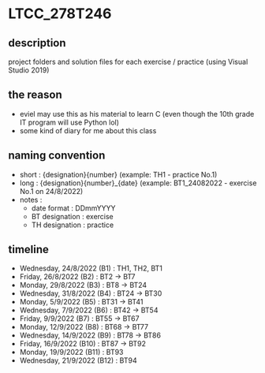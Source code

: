 # LTCC_278T246
## description 
project folders and solution files for each exercise / practice (using Visual Studio 2019)

## the reason
- eviel may use this as his material to learn C (even though the 10th grade IT program will use Python lol)
- some kind of diary for me about this class

## naming convention
- short : {designation}{number} (example: TH1 - practice No.1)
- long : {designation}{number}_{date} (example: BT1_24082022 - exercise No.1 on 24/8/2022)
- notes :
  - date format : DDmmYYYY
  - BT designation : exercise
  - TH designation : practice

## timeline
- Wednesday, 24/8/2022 (B1) : TH1, TH2, BT1
- Friday, 26/8/2022 (B2) : BT2 -> BT7
- Monday, 29/8/2022 (B3) : BT8 -> BT24
- Wednesday, 31/8/2022 (B4) :  BT24 -> BT30
- Monday, 5/9/2022 (B5) : BT31 -> BT41 
- Wednesday, 7/9/2022 (B6) : BT42 -> BT54
- Friday, 9/9/2022 (B7) : BT55 -> BT67
- Monday, 12/9/2022 (B8) : BT68 -> BT77
- Wednesday, 14/9/2022 (B9) : BT78 -> BT86
- Friday, 16/9/2022 (B10) : BT87 -> BT92
- Monday, 19/9/2022 (B11) : BT93
- Wednesday, 21/9/2022 (B12) : BT94
